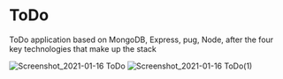 # ToDo

ToDo application based on MongoDB, Express, pug, Node, after the four key technologies that make up the stack

![Screenshot_2021-01-16 ToDo](https://user-images.githubusercontent.com/67255069/104816095-dafa8580-583e-11eb-8068-fa7e3133de89.png)
![Screenshot_2021-01-16 ToDo(1)](https://user-images.githubusercontent.com/67255069/104816099-ddf57600-583e-11eb-8fb1-925edd03de44.png)
